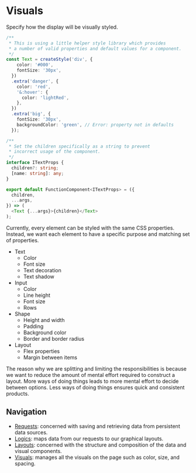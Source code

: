 # Visuals

Specify how the display will be visually styled.

```ts
/**
 * This is using a little helper style library which provides
 * a number of valid properties and default values for a component.
 */
const Text = createStyle('div', {
    color: '#000',
    fontSize: '30px',
  })
  .extra('danger', {
    color: 'red',
    '&:hover': {
      color: 'lightRed',
    },
  })
  .extra('big', {
    fontSize: '30px',
    backgroundColor: 'green', // Error: property not in defaults
  });

/**
 * Set the children specifically as a string to prevent
 * incorrect usage of the component.
 */
interface ITextProps {
  children?: string;
  [name: string]: any;
}

export default FunctionComponent<ITextProps> = ({
  children,
  ...args,
}) => (
  <Text {...args}>{children}</Text>
);
```

Currently, every element can be styled with the same CSS properties. Instead, we want each element to have a specific purpose and matching set of properties.

- Text
  - Color
  - Font size
  - Text decoration
  - Text shadow
- Input
  - Color
  - Line height
  - Font size
  - Rows
- Shape
  - Height and width
  - Padding
  - Background color
  - Border and border radius
- Layout
  - Flex properties
  - Margin between items

The reason why we are splitting and limiting the responsibilities is because we want to reduce the amount of mental effort required to construct a layout. More ways of doing things leads to more mental effort to decide between options. Less ways of doing things ensures quick and consistent products.

## Navigation

- [Requests](https://github.com/jackrobertscott/forge/blob/master/docs/requests.md): concerned with saving and retrieving data from persistent data sources.
- [Logics](https://github.com/jackrobertscott/forge/blob/master/docs/logics.md): maps data from our requests to our graphical layouts.
- [Layouts](https://github.com/jackrobertscott/forge/blob/master/docs/layouts.md): concerned with the structure and composition of the data and visual components.
- [Visuals](https://github.com/jackrobertscott/forge/blob/master/docs/visuals.md): manages all the visuals on the page such as color, size, and spacing.
